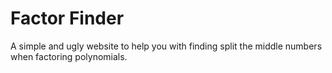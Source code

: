 # Factor Finder
A simple and ugly website to help you with finding split the middle numbers when factoring polynomials.
